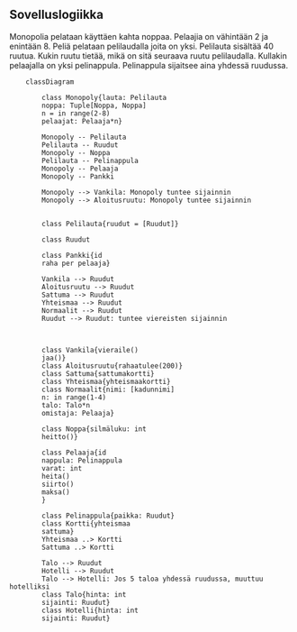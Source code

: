 ## Sovelluslogiikka

Monopolia pelataan käyttäen kahta noppaa. Pelaajia on vähintään 2 ja enintään 8. Peliä pelataan pelilaudalla joita on yksi. Pelilauta sisältää 40 ruutua. Kukin ruutu tietää, mikä on sitä seuraava ruutu pelilaudalla. Kullakin pelaajalla on yksi pelinappula. Pelinappula sijaitsee aina yhdessä ruudussa.

```mermaid
    classDiagram

        class Monopoly{lauta: Pelilauta
        noppa: Tuple[Noppa, Noppa]
        n = in range(2-8)
        pelaajat: Pelaaja*n}

        Monopoly -- Pelilauta
        Pelilauta -- Ruudut
        Monopoly -- Noppa
        Pelilauta -- Pelinappula
        Monopoly -- Pelaaja
        Monopoly -- Pankki

        Monopoly --> Vankila: Monopoly tuntee sijainnin
        Monopoly --> Aloitusruutu: Monopoly tuntee sijainnin


        class Pelilauta{ruudut = [Ruudut]}

        class Ruudut

        class Pankki{id
        raha per pelaaja}

        Vankila --> Ruudut
        Aloitusruutu --> Ruudut
        Sattuma --> Ruudut
        Yhteismaa --> Ruudut
        Normaalit --> Ruudut
        Ruudut --> Ruudut: tuntee viereisten sijainnin



        class Vankila{vieraile()
        jaa()}
        class Aloitusruutu{rahaatulee(200)}
        class Sattuma{sattumakortti}
        class Yhteismaa{yhteismaakortti}
        class Normaalit{nimi: [kadunnimi]
        n: in range(1-4)
        talo: Talo*n
        omistaja: Pelaaja}

        class Noppa{silmäluku: int
        heitto()}

        class Pelaaja{id
        nappula: Pelinappula
        varat: int
        heita()
        siirto()
        maksa()
        }

        class Pelinappula{paikka: Ruudut}
        class Kortti{yhteismaa
        sattuma}
        Yhteismaa ..> Kortti
        Sattuma ..> Kortti

        Talo --> Ruudut
        Hotelli --> Ruudut
        Talo --> Hotelli: Jos 5 taloa yhdessä ruudussa, muuttuu hotelliksi
        class Talo{hinta: int
        sijainti: Ruudut}
        class Hotelli{hinta: int
        sijainti: Ruudut}
```
